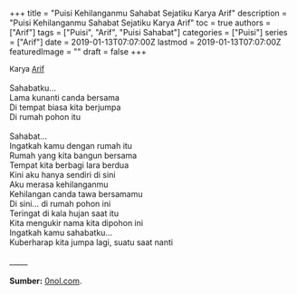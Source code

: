 +++
title = "Puisi Kehilanganmu Sahabat Sejatiku Karya Arif"
description = "Puisi Kehilanganmu Sahabat Sejatiku Karya Arif"
toc = true
authors = ["Arif"]
tags = ["Puisi", "Arif", "Puisi Sahabat"]
categories = ["Puisi"]
series = ["Arif"]
date = 2019-01-13T07:07:00Z
lastmod = 2019-01-13T07:07:00Z
featuredImage = ""
draft = false
+++

<div style="text-align: justify;">
<div style="font-size: small;">Karya <a href="/authors/arif/" target="_blank">Arif</a></div><br />
Sahabatku...<br />Lama kunanti canda bersama<br />Di tempat biasa kita berjumpa<br />Di rumah pohon itu<br /><br />Sahabat...<br />Ingatkah kamu dengan rumah itu<br />Rumah yang kita bangun bersama<br />Tempat kita berbagi lara berdua<br />Kini aku hanya sendiri di sini<br />Aku merasa kehilanganmu<br />Kehilangan canda tawa bersamamu<br />Di sini... di rumah pohon ini<br />Teringat di kala hujan saat itu<br />Kita mengukir nama kita dipohon ini<br />Ingatkah kamu sahabatku...<br />Kuberharap kita jumpa lagi, suatu saat nanti<br /><br />
_____<br /><br />
<b>Sumber:</b> <a href="https://www.0nol.com/puisi-ayah.html">0nol.com</a>.</div>
